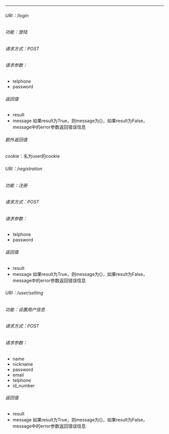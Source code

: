 ----
###### URI：/login

###### 功能：登陆

###### 请求方式：POST

###### 请求参数：

* telphone 
* password

###### 返回值

* result
* message
	如果result为True，则message为{}，如果result为False，message中的error参数返回错误信息

###### 额外返回值

cookie：名为user的cookie

###### URI：/registration
###### 功能：注册
###### 请求方式：POST

###### 请求参数：
* telphone 
* password

###### 返回值
* result
* message
	如果result为True，则message为{}，如果result为False，message中的error参数返回错误信息


###### URI：/user/setting
###### 功能：设置用户信息
###### 请求方式：POST

###### 请求参数：
* name 
* nickname
* password
* email
* telphone
* id_number

###### 返回值
* result
* message
	如果result为True，则message为{}，如果result为False，message中的error参数返回错误信息
